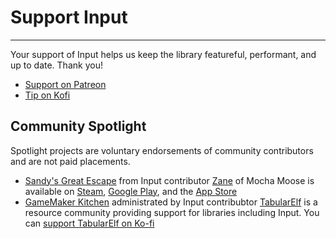 # Support Input

---

Your support of Input helps us keep the library featureful, performant, and up to date. Thank you!
- [Support on Patreon](https://www.patreon.com/AlynneKeith)
- [Tip on Kofi](https://ko-fi.com/offalynne)

## Community Spotlight

Spotlight projects are voluntary endorsements of community contributors and are not paid placements.

- [Sandy's Great Escape](https://store.steampowered.com/app/2457870/Sandys_Great_Escape/) from Input contributor [Zane](https://github.com/offalynne/Input/pulls?q=is%3Apr+author%3Aarzulo) of Mocha Moose is available on [Steam](https://store.steampowered.com/app/2457870/Sandys_Great_Escape/), [Google Play](https://play.google.com/store/apps/details?id=com.mochamoose.sandysgreatescape), and the [App Store](https://apps.apple.com/ca/app/sandys-great-escape/)
- [GameMaker Kitchen](https://www.gamemakerkitchen.com/) administrated by Input contribubtor [TabularElf](https://github.com/offalynne/Input/pulls?q=is%3Apr+author%3Atabularelf) is a resource community providing support for libraries including Input. You can [support TabularElf on Ko-fi](https://ko-fi.com/TabularElf)
